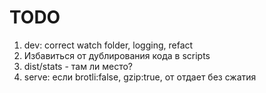 # TODO

1. dev: correct watch folder, logging, refact
2. Избавиться от дублирования кода в scripts
3. dist/stats - там ли место?
4. serve: если brotli:false, gzip:true, от отдает без сжатия

